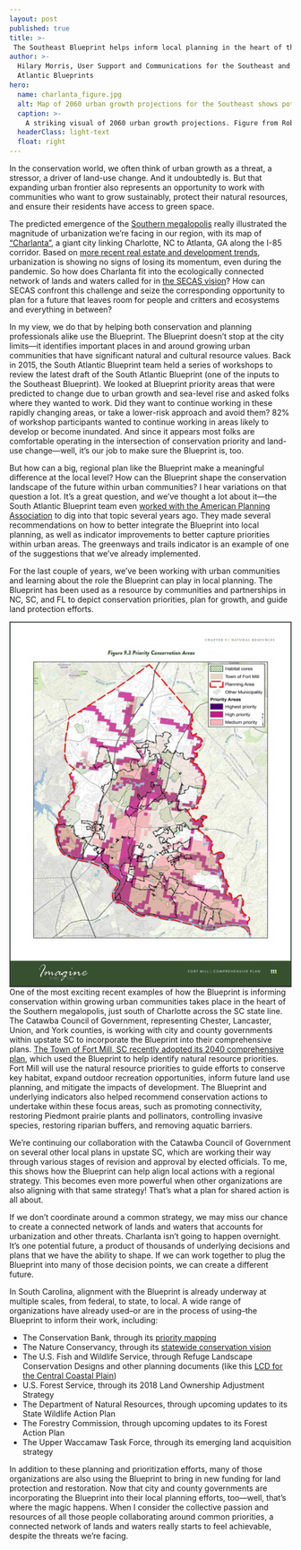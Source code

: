 ```yaml
---
layout: post
published: true
title: >-
 The Southeast Blueprint helps inform local planning in the heart of the Southern megalopolis
author: >-
  Hilary Morris, User Support and Communications for the Southeast and South
  Atlantic Blueprints
hero:
  name: charlanta_figure.jpg
  alt: Map of 2060 urban growth projections for the Southeast shows potential megacity called "Charlanta" connecting Charlotte to Atlanta along the 1-85 corridor.</i></a>
  caption: >-
    A striking visual of 2060 urban growth projections. Figure from Rob Dunn’s blog post on Your Wild Life, <a href="http://yourwildlife.org/2014/07/the-rise-of-charlanta/">The Rise of Charlanta</a>. Adapted from the paper <a href="https://journals.plos.org/plosone/article?id=10.1371/journal.pone.0102261"><i>The Southern Megalopolis, Using the Past to Predict the Future of Urban Sprawl in the Southeast U.S.</i></a>
  headerClass: light-text
  float: right
---
```

In the conservation world, we often think of urban growth as a threat, a stressor, a driver of land-use change. And it undoubtedly is. But that expanding urban frontier also represents an opportunity to work with communities who want to grow sustainably, protect their natural resources, and ensure their residents have access to green space.

The predicted emergence of the [Southern megalopolis](https://journals.plos.org/plosone/article?id=10.1371/journal.pone.0102261) really illustrated the magnitude of urbanization we’re facing in our region, with its map of [“Charlanta”](http://yourwildlife.org/2014/07/the-rise-of-charlanta/), a giant city linking Charlotte, NC to Atlanta, GA along the I-85 corridor. Based on [more recent real estate and development trends](https://fortune.com/2020/10/20/real-estate-coronavirus-pandemic-home-buying-zillow-redfin/), urbanization is showing no signs of losing its momentum, even during the pandemic. So how does Charlanta fit into the ecologically connected network of lands and waters called for in [the SECAS vision](http://secassoutheast.org/)? How can SECAS confront this challenge and seize the corresponding opportunity to plan for a future that leaves room for people and critters and ecosystems and everything in between?<!--more-->

In my view, we do that by helping both conservation and planning professionals alike use the Blueprint. The Blueprint doesn’t stop at the city limits—it identifies important places in and around growing urban communities that have significant natural and cultural resource values. Back in 2015, the South Atlantic Blueprint team held a series of workshops to review the latest draft of the South Atlantic Blueprint (one of the inputs to the Southeast Blueprint). We looked at Blueprint priority areas that were predicted to change due to urban growth and sea-level rise and asked folks where they wanted to work. Did they want to continue working in these rapidly changing areas, or take a lower-risk approach and avoid them? 82% of workshop participants wanted to continue working in areas likely to develop or become inundated. And since it appears most folks are comfortable operating in the intersection of conservation priority and land-use change—well, it’s our job to make sure the Blueprint is, too.

But how can a big, regional plan like the Blueprint make a meaningful difference at the local level? How can the Blueprint shape the conservation landscape of the future within urban communities? I hear variations on that question a lot. It’s a great question, and we’ve thought a lot about it—the South Atlantic Blueprint team even [worked with the American Planning Association](https://www.southatlanticlcc.org/2018/08/24/final-report-on-using-the-south-atlantic-conservation-blueprint-to-improve-integration-between-the-natural-and-built-environments/) to dig into that topic several years ago. They made several recommendations on how to better integrate the Blueprint into local planning, as well as indicator improvements to better capture priorities within urban areas. The greenways and trails indicator is an example of one of the suggestions that we’ve already implemented.

For the last couple of years, we’ve been working with urban communities and learning about the role the Blueprint can play in local planning. The Blueprint has been used as a resource by communities and partnerships in NC, SC, and FL to depict conservation priorities, plan for growth, and guide land protection efforts.

<img src="https://raw.githubusercontent.com/USFWS/secas/gh-pages/images/FortMillBPpage2.png" align="left" style="padding-right: 20px">One of the most exciting recent examples of how the Blueprint is informing conservation within growing urban communities takes place in the heart of the Southern megalopolis, just south of Charlotte across the SC state line. The Catawba Council of Government, representing Chester, Lancaster, Union, and York counties, is working with city and county governments within upstate SC to incorporate the Blueprint into their comprehensive plans. [The Town of Fort Mill, SC recently adopted its 2040 comprehensive plan](https://fortmillsc.gov/DocumentCenter/View/326/2040-Comprehensive-Plan-PDF), which used the Blueprint to help identify natural resource priorities. Fort Mill will use the natural resource priorities to guide efforts to conserve key habitat, expand outdoor recreation opportunities, inform future land use planning, and mitigate the impacts of development. The Blueprint and underlying indicators also helped recommend conservation actions to undertake within these focus areas, such as promoting connectivity, restoring Piedmont prairie plants and pollinators, controlling invasive species, restoring riparian buffers, and removing aquatic barriers.

We’re continuing our collaboration with the Catawba Council of Government on several other local plans in upstate SC, which are working their way through various stages of revision and approval by elected officials. To me, this shows how the Blueprint can help align local actions with a regional strategy. This becomes even more powerful when other organizations are also aligning with that same strategy! That’s what a plan for shared action is all about.

If we don’t coordinate around a common strategy, we may miss our chance to create a connected network of lands and waters that accounts for urbanization and other threats. Charlanta isn’t going to happen overnight. It’s one potential future, a product of thousands of underlying decisions and plans that we have the ability to shape. If we can work together to plug the Blueprint into many of those decision points, we can create a different future.

In South Carolina, alignment with the Blueprint is already underway at multiple scales, from federal, to state, to local. A wide range of organizations have already used–or are in the process of using–the Blueprint to inform their work, including:

- The Conservation Bank, through its [priority mapping](https://sccbank.sc.gov/sites/default/files/Documents/SCCB_Priority_Mapping_Report_June2019_opt.pdf)
- The Nature Conservancy, through its [statewide conservation vision](https://tnc.maps.arcgis.com/apps/MapJournal/index.html?appid=bff00bd9be57433187919aba94a2ca27)
- The U.S. Fish and Wildlife Service, through Refuge Landscape Conservation Designs and other planning documents (like this [LCD for the Central Coastal Plain](https://www.southatlanticlcc.org/wp-content/uploads/2021/03/Central_Coast_LCD.pdf))
- U.S. Forest Service, through its 2018 Land Ownership Adjustment Strategy
- The Department of Natural Resources, through upcoming updates to its State Wildlife Action Plan 
- The Forestry Commission, through upcoming updates to its Forest Action Plan
- The Upper Waccamaw Task Force, through its emerging land acquisition strategy

In addition to these planning and prioritization efforts, many of those organizations are also using the Blueprint to bring in new funding for land protection and restoration. Now that city and county governments are incorporating the Blueprint into their local planning efforts, too—well, that’s where the magic happens. When I consider the collective passion and resources of all those people collaborating around common priorities, a connected network of lands and waters really starts to feel achievable, despite the threats we’re facing.
